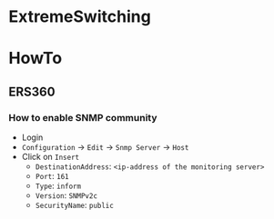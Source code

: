 # ExtremeSwitching

# HowTo

## ERS360

### How to enable SNMP community

* Login
* `Configuration` -> `Edit` -> `Snmp Server` -> `Host`
* Click on `Insert`
    * `DestinationAddress`: `<ip-address of the monitoring server>`
    * `Port`: `161`
    * `Type`: `inform`
    * `Version`: `SNMPv2c`
    * `SecurityName`: `public`
